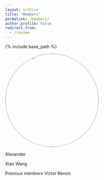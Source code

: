 ```yaml
---
layout: archive
title: "Members"
permalink: /members/
author_profile: False
redirect_from:
  - /resume
---
```


{% include base_path %}

<img src="/images/profile.jpg" alt="Description" style="border-radius: 50%; border: 2px solid #ccc; width: 300px;">

Alexander

Xiao Wang


Previous members
Victor Renon
